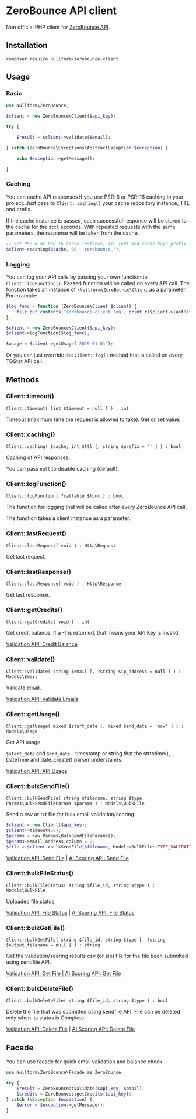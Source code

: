 # ZeroBounce API client

Non official PHP client for [ZeroBounce API](https://www.zerobounce.net/docs/email-validation-api-quickstart/).

## Installation

```
composer require nullform/zerobounce-client
```

## Usage

### Basic

```php
use Nullform\ZeroBounce;

$client = new ZeroBounce\Client($api_key);

try {

    $result = $client->validate($email);

} catch (ZeroBounce\Exceptions\AbstractException $exception) {

    echo $exception->getMessage();

}
```

### Caching

You can cache API responses if you use PSR-6 or PSR-16 caching in your project.
Just pass to `Client::caching()` your cache repository instance, TTL and prefix.

If the cache instance is passed, each successful response will be stored to the cache for the `$ttl` seconds.
With repeated requests with the same parameters, the response will be taken from the cache.

```php
// Set PSR-6 or PSR-16 cache instance, TTL (60) and cache keys prefix (zerobounce_)
$client->caching($cache, 60, 'zerobounce_');
```

### Logging

You can log your API calls by passing your own function to `Client::logFunction()`. Passed function will be called on every API call.
The function takes an instance of `\Nullform\ZeroBounce\Client` as a parameter.
For example:

```php
$log_func = function (ZeroBounce\Client $client) {
    file_put_contents('zerobounce-client.log', print_r($client->lastResponse(), true));
};

$client = new ZeroBounce\Client($api_key);
$client->logFunction($log_func);

$usage = $client->getUsage('2019-01-01');
```

Or you can just override the `Client::log()` method that is called on every TGStat API call.

## Methods

### Client::timeout()

`Client::timeout( [int $timeout = null ] ) : int`

Timeout (maximum time the request is allowed to take).
Get or set value.

### Client::caching()

`Client::caching( $cache, int $ttl [, string $prefix = '' ] ) : bool`

Caching of API responses.

You can pass `null` to disable caching (default).

### Client::logFunction()

`Client::logFunction( ?callable $func ) : bool`

The function for logging that will be called after every ZeroBounce API call.

The function takes a client instance as a parameter.

### Client::lastRequest()

`Client::lastRequest( void ) : Http\Request`

Get last request.

### Client::lastResponse()

`Client::lastResponse( void ) : Http\Response`

Get last response.

### Client::getCredits()

`Client::getCredits( void ) : int`

Get credit balance.
If a -1 is returned, that means your API Key is invalid.

[Validation API: Credit Balance](https://www.zerobounce.net/docs/email-validation-api-quickstart/v2-credit-balance/)

### Client::validate()

`Client::validate( string $email [, ?string $ip_address = null ] ) : Models\Email`

Validate email.

[Validation API: Validate Emails](https://www.zerobounce.net/docs/email-validation-api-quickstart/v2-validate-emails/)

### Client::getUsage()

`Client::getUsage( mixed $start_date [, mixed $end_date = 'now' ] ) : Models\Usage`

Get API usage.

`$start_date` and `$end_date` - timestamp or string that the strtotime(), DateTime and date_create() parser understands.

[Validation API: API Usage](https://www.zerobounce.net/docs/email-validation-api-quickstart/v2-get-api-usage/)

### Client::bulkSendFile()

`Client::bulkSendFile( string $filename, string $type, Params\BulkSendFileParams $params ) : Models\BulkFile`

Send a csv or txt file for bulk email validation/scoring.

```php
$client = new Client($api_key);
$client->timeout(60);
$params = new Params\BulkSendFileParams();
$params->email_address_column = 2;
$file = $client->bulkSendFile($filename, Models\BulkFile::TYPE_VALIDATION, $params);
```

[Validation API: Send File](https://www.zerobounce.net/docs/email-validation-api-quickstart/v2-send-file/)
|
[AI Scoring API: Send File](https://www.zerobounce.net/docs/ai-scoring-api/send-file/)

### Client::bulkFileStatus()

`Client::bulkFileStatus( string $file_id, string $type ) : Models\BulkFile`

Uploaded file status.

[Validation API: File Status](https://www.zerobounce.net/docs/email-validation-api-quickstart/v2-file-status/)
|
[AI Scoring API: File Status](https://www.zerobounce.net/docs/ai-scoring-api/file-status/)

### Client::bulkGetFile()

`Client::bulkGetFile( string $file_id, string $type [, ?string $output_filename = null ] ) : string`

Get the validation/scoring results csv (or zip) file for the file been submitted using sendfile API.

[Validation API: Get File](https://www.zerobounce.net/docs/email-validation-api-quickstart/v2-get-file/)
|
[AI Scoring API: Get File](https://www.zerobounce.net/docs/ai-scoring-api/get-file/)

### Client::bulkDeleteFile()

`Client::bulkDeleteFile( string $file_id, string $type ) : bool`

Delete the file that was submitted using sendfile API.
File can be deleted only when its status is Complete.

[Validation API: Delete File](https://www.zerobounce.net/docs/email-validation-api-quickstart/v2-delete-file/)
|
[AI Scoring API: Delete File](https://www.zerobounce.net/docs/ai-scoring-api/delete-file/)

## Facade

You can use facade for quick email validation and balance check.

```php
use Nullform\ZeroBounce\Facade as ZeroBounce;

try {
    $result = ZeroBounce::validate($api_key, $email);
    $credits = ZeroBounce::getCredits($api_key);
} catch (\Exception $exception) {
    $error = $exception->getMessage();
}
```
